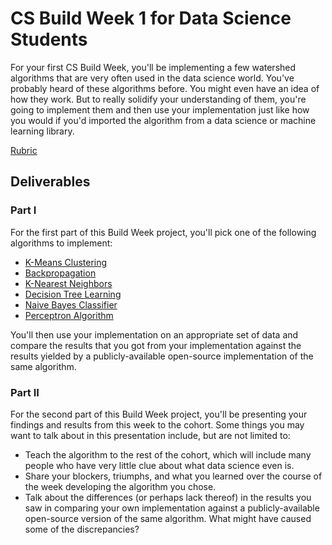 # CS Build Week 1 for Data Science Students

For your first CS Build Week, you'll be implementing a few watershed algorithms that are very often used in the data science world. You've probably heard of these algorithms before. You might even have an idea of how they work. But to really solidify your understanding of them, you're going to implement them and then use your implementation just like how you would if you'd imported the algorithm from a data science or machine learning library. 

[Rubric](Rubric.md)

## Deliverables

### Part I

For the first part of this Build Week project, you'll pick one of the following algorithms to implement:

- [K-Means Clustering](https://en.wikipedia.org/wiki/K-means_clustering)
- [Backpropagation](https://en.wikipedia.org/wiki/Backpropagation)
- [K-Nearest Neighbors](https://en.wikipedia.org/wiki/K-nearest_neighbors_algorithm)
- [Decision Tree Learning](https://en.wikipedia.org/wiki/Decision_tree_learning)
- [Naive Bayes Classifier](https://en.wikipedia.org/wiki/Naive_Bayes_classifier)
- [Perceptron Algorithm](https://en.wikipedia.org/wiki/Perceptron)

You'll then use your implementation on an appropriate set of data and compare the results that you got from your implementation against the results yielded by a publicly-available open-source implementation of the same algorithm. 

### Part II

For the second part of this Build Week project, you'll be presenting your findings and results from this week to the cohort. Some things you may want to talk about in this presentation include, but are not limited to:

- Teach the algorithm to the rest of the cohort, which will include many people who have very little clue about what data science even is.
- Share your blockers, triumphs, and what you learned over the course of the week developing the algorithm you chose. 
- Talk about the differences (or perhaps lack thereof) in the results you saw in comparing your own implementation against a publicly-available open-source version of the same algorithm. What might have caused some of the discrepancies? 

